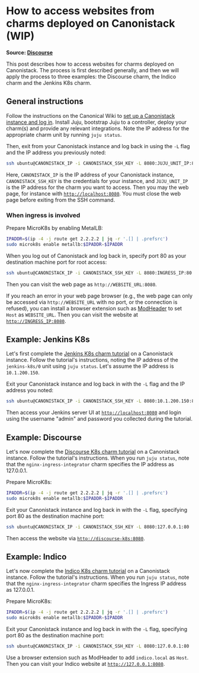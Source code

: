 # How to access websites from charms deployed on Canonistack (WIP)
**Source: [Discourse](https://discourse.canonical.com/t/how-to-access-websites-from-charms-deployed-on-canonistack-wip/4168)**

This post describes how to access websites for charms deployed on Canonistack. The process is first described generally, and then we will apply the process to three examples: the Discourse charm, the Indico charm and the Jenkins K8s charm.

## General instructions
Follow the instructions on the Canonical Wiki to [set up a Canonistack instance and log in](https://wiki.canonical.com/InformationInfrastructure/IS/CanoniStack-BOS01). Install Juju, bootstrap Juju to a controller, deploy your charm(s) and provide any relevant integrations. Note the IP address for the appropriate charm unit by running `juju status`.

Then, exit from your Canonistack instance and log back in using the `-L` flag and the IP address you previously noted:

```bash
ssh ubuntu@CANONISTACK_IP -i CANONISTACK_SSH_KEY -L 8080:JUJU_UNIT_IP:8080
```

Here, `CANONISTACK_IP` is the IP address of your Canonistack instance, `CANONISTACK_SSH_KEY` is the credentials for your instance, and `JUJU_UNIT_IP` is the IP address for the charm you want to access. Then you may the web page, for instance with [`http://localhost:8080`](http://localhost:8080). You must close the web page before exiting from the SSH command.

### When ingress is involved

Prepare MicroK8s by enabling MetalLB:

```bash
IPADDR=$(ip -4 -j route get 2.2.2.2 | jq -r '.[] | .prefsrc')
sudo microk8s enable metallb:$IPADDR-$IPADDR
```

When you log out of Canonistack and log back in, specify port 80 as your destination machine port for root access:

```bash
ssh ubuntu@CANONISTACK_IP -i CANONISTACK_SSH_KEY -L 8080:INGRESS_IP:80
```

Then you can visit the web page as `http://WEBSITE_URL:8080`.

If you reach an error in your web page browser (e.g., the web page can only be accessed via `http://WEBSITE_URL` with no port, or the connection is refused), you can install a browser extension such as [ModHeader](https://chromewebstore.google.com/detail/modheader-modify-http-hea/idgpnmonknjnojddfkpgkljpfnnfcklj) to set `Host` as `WEBSITE_URL`. Then you can visit the website at [`http://INGRESS_IP:8080`](http://INGRESS_IP:8080).

## Example: Jenkins K8s

Let's first complete the [Jenkins K8s charm tutorial](https://charmhub.io/jenkins-k8s/docs/tutorial-getting-started) on a Canonistack instance. Follow the tutorial's instructions, noting the IP address of the `jenkins-k8s/0` unit using `juju status`. Let's assume the IP address is `10.1.200.150`.

Exit your Canonistack instance and log back in with the `-L` flag and the IP address you noted:

```bash
ssh ubuntu@CANONISTACK_IP -i CANONISTACK_SSH_KEY -L 8080:10.1.200.150:8080
```

Then access your Jenkins server UI at [`http://localhost:8080`](http://localhost:8080) and login using the username "admin" and password you collected during the tutorial.

## Example: Discourse

Let's now complete the [Discourse K8s charm tutorial](https://charmhub.io/discourse-k8s/docs/tutorial) on a Canonistack instance. Follow the tutorial's instructions. When you run `juju status`, note that the `nginx-ingress-integrator` charm specifies the IP address as 127.0.0.1.

Prepare MicroK8s:

```bash
IPADDR=$(ip -4 -j route get 2.2.2.2 | jq -r '.[] | .prefsrc')
sudo microk8s enable metallb:$IPADDR-$IPADDR
```

Exit your Canonistack instance and log back in with the `-L` flag, specifying port 80 as the destination machine port:

```bash
ssh ubuntu@CANONISTACK_IP -i CANONISTACK_SSH_KEY -L 8080:127.0.0.1:80
```

Then access the website via [`http://discourse-k8s:8080`](http://discourse-k8s:8080).

## Example: Indico

Let's now complete the [Indico K8s charm tutorial](https://charmhub.io/indico/docs/tutorial) on a Canonistack instance. Follow the tutorial's instructions. When you run `juju status`, note that the `nginx-ingress-integrator` charm specifies the Ingress IP address as 127.0.0.1.

Prepare MicroK8s:

```bash
IPADDR=$(ip -4 -j route get 2.2.2.2 | jq -r '.[] | .prefsrc')
sudo microk8s enable metallb:$IPADDR-$IPADDR
```

Exit your Canonistack instance and log back in with the `-L` flag, specifying port 80 as the destination machine port:

```bash
ssh ubuntu@CANONISTACK_IP -i CANONISTACK_SSH_KEY -L 8080:127.0.0.1:80
```

Use a browser extension such as ModHeader to add `indico.local` as `Host`. Then you can visit your Indico website at [`http://127.0.0.1:8080`](http://127.0.0.1:8080).


